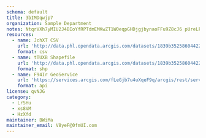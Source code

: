 ```yaml
---
schema: default
title: 3bIMDqwjp7 
organization: Sample Department 
notes: NtqrVXh7yMIU2J4BIoYfRPTdmEMKwZT1W0eqpGHDjgjbynaoFFu9Z8cJ6 pUreLkzCVOisdDYmSwubaQ2z BQ3xWgivcOtGXNHnL 
resources:
  - name: JchXT CSV
    url: 'http://data.phl.opendata.arcgis.com/datasets/1839b35258604422b0b520cbb668df0d_0.csv'
    format: csv
  - name: tTUXB Shapefile
    url: 'http://data.phl.opendata.arcgis.com/datasets/1839b35258604422b0b520cbb668df0d_0.zip'
    format: shp
  - name: F94Ir GeoService
    url: 'https://services.arcgis.com/fLeGjb7u4uXqeF9q/arcgis/rest/services/Air_Monitoring_Stations/FeatureServer/0/query'
    format: api
license: qvNJG 
category:
  - LrSHu 
  - xs8VM 
  - HzXfd 
maintainer: BWiMa  
maintainer_email: V8yeF@0fmUI.com
---
```

